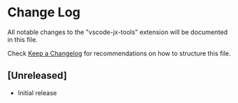 # Change Log
All notable changes to the "vscode-jx-tools" extension will be documented in this file.

Check [Keep a Changelog](http://keepachangelog.com/) for recommendations on how to structure this file.

## [Unreleased]
- Initial release